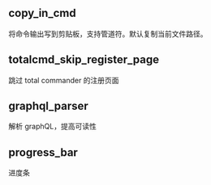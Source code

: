## copy_in_cmd

将命令输出写到剪贴板，支持管道符。默认复制当前文件路径。



## totalcmd_skip_register_page

跳过 total commander 的注册页面



## graphql_parser

解析 graphQL，提高可读性



## progress_bar

进度条

